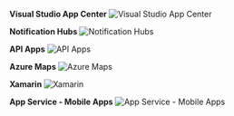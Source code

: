 ﻿**Visual Studio App Center**
![Visual Studio App Center](https://dinowang.github.io/azure-services-icon/Artifacts/Mobile/Visual+Studio+App+Center.svg)

**Notification Hubs**
![Notification Hubs](https://dinowang.github.io/azure-services-icon/Artifacts/Mobile/Notification+Hubs.svg)

**API Apps**
![API Apps](https://dinowang.github.io/azure-services-icon/Artifacts/Mobile/API+Apps.svg)

**Azure Maps**
![Azure Maps](https://dinowang.github.io/azure-services-icon/Artifacts/Mobile/Azure+Maps.svg)

**Xamarin**
![Xamarin](https://dinowang.github.io/azure-services-icon/Artifacts/Mobile/Xamarin.svg)

**App Service - Mobile Apps**
![App Service - Mobile Apps](https://dinowang.github.io/azure-services-icon/Artifacts/Mobile/App+Service+-+Mobile+Apps.svg)


